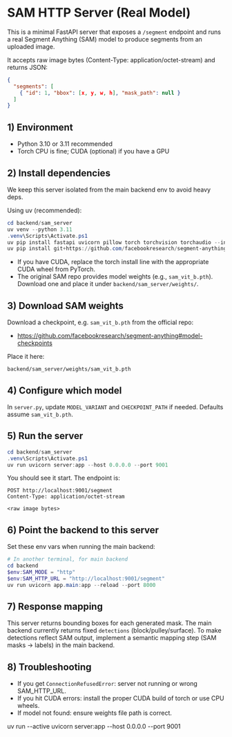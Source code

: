 # SAM HTTP Server (Real Model)

This is a minimal FastAPI server that exposes a `/segment` endpoint and runs a real Segment Anything (SAM) model to produce segments from an uploaded image.

It accepts raw image bytes (Content-Type: application/octet-stream) and returns JSON:

```json
{
  "segments": [
    { "id": 1, "bbox": [x, y, w, h], "mask_path": null }
  ]
}
```

## 1) Environment

- Python 3.10 or 3.11 recommended
- Torch CPU is fine; CUDA (optional) if you have a GPU

## 2) Install dependencies

We keep this server isolated from the main backend env to avoid heavy deps.

Using uv (recommended):

```powershell
cd backend/sam_server
uv venv --python 3.11
.venv\Scripts\Activate.ps1
uv pip install fastapi uvicorn pillow torch torchvision torchaudio --index-url https://download.pytorch.org/whl/cpu
uv pip install git+https://github.com/facebookresearch/segment-anything.git
```

- If you have CUDA, replace the torch install line with the appropriate CUDA wheel from PyTorch.
- The original SAM repo provides model weights (e.g., `sam_vit_b.pth`). Download one and place it under `backend/sam_server/weights/`.

## 3) Download SAM weights

Download a checkpoint, e.g. `sam_vit_b.pth` from the official repo:
- https://github.com/facebookresearch/segment-anything#model-checkpoints

Place it here:

```
backend/sam_server/weights/sam_vit_b.pth
```

## 4) Configure which model

In `server.py`, update `MODEL_VARIANT` and `CHECKPOINT_PATH` if needed.
Defaults assume `sam_vit_b.pth`.

## 5) Run the server

```powershell
cd backend/sam_server
.venv\Scripts\Activate.ps1
uv run uvicorn server:app --host 0.0.0.0 --port 9001
```

You should see it start. The endpoint is:

```
POST http://localhost:9001/segment
Content-Type: application/octet-stream

<raw image bytes>
```

## 6) Point the backend to this server

Set these env vars when running the main backend:

```powershell
# In another terminal, for main backend
cd backend
$env:SAM_MODE = "http"
$env:SAM_HTTP_URL = "http://localhost:9001/segment"
uv run uvicorn app.main:app --reload --port 8000
```

## 7) Response mapping

This server returns bounding boxes for each generated mask. The main backend currently returns fixed `detections` (block/pulley/surface). To make detections reflect SAM output, implement a semantic mapping step (SAM masks → labels) in the main backend.

## 8) Troubleshooting

- If you get `ConnectionRefusedError`: server not running or wrong SAM_HTTP_URL.
- If you hit CUDA errors: install the proper CUDA build of torch or use CPU wheels.
- If model not found: ensure weights file path is correct.

uv run --active uvicorn server:app --host 0.0.0.0 --port 9001